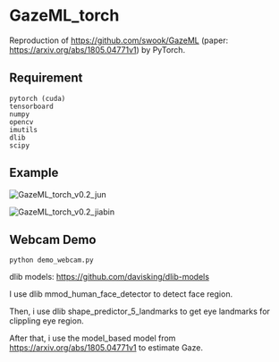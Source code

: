 # GazeML_torch
Reproduction of https://github.com/swook/GazeML (paper: https://arxiv.org/abs/1805.04771v1) by PyTorch.

## Requirement
```
pytorch (cuda)
tensorboard
numpy
opencv
imutils
dlib
scipy
```

## Example
![GazeML_torch_v0.2_jun](https://z3.ax1x.com/2021/05/03/gerRf0.gif)

![GazeML_torch_v0.2_jiabin](https://z3.ax1x.com/2021/04/23/cXfdts.gif)

## Webcam Demo
```
python demo_webcam.py
```
dlib models: https://github.com/davisking/dlib-models

I use dlib mmod_human_face_detector to detect face region.

Then, i use dlib shape_predictor_5_landmarks to get eye landmarks for clippling eye region.

After that, i use the model_based model from https://arxiv.org/abs/1805.04771v1 to estimate Gaze.
